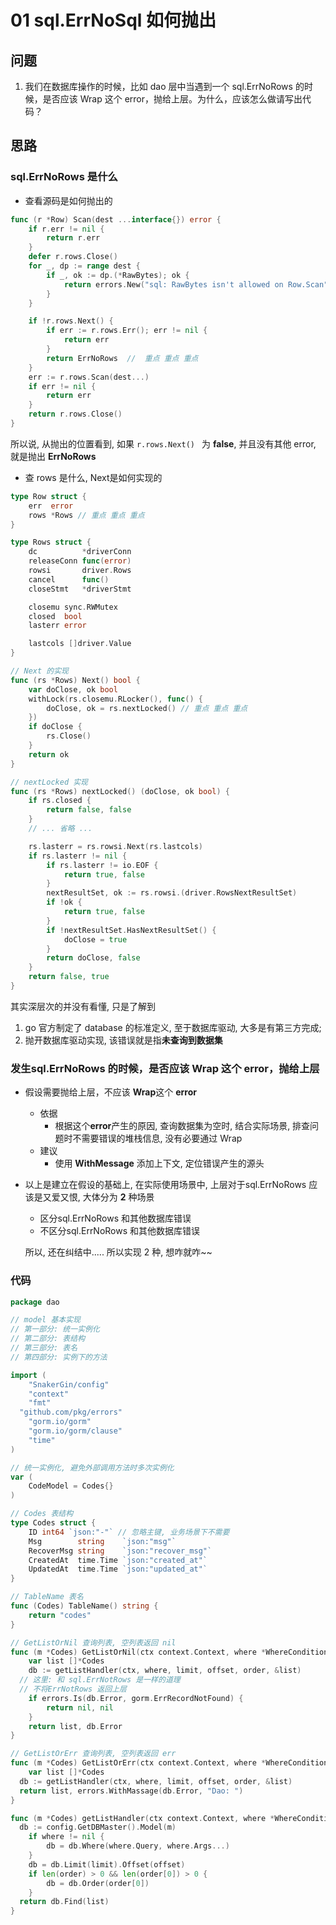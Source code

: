 # 01 sql.ErrNoSql 如何抛出

## 问题

1. 我们在数据库操作的时候，比如 dao 层中当遇到一个 sql.ErrNoRows 的时候，是否应该 Wrap 这个 error，抛给上层。为什么，应该怎么做请写出代码？



## 思路

###  sql.ErrNoRows 是什么

* 查看源码是如何抛出的

```go
func (r *Row) Scan(dest ...interface{}) error {
	if r.err != nil {
		return r.err
	}
	defer r.rows.Close()
	for _, dp := range dest {
		if _, ok := dp.(*RawBytes); ok {
			return errors.New("sql: RawBytes isn't allowed on Row.Scan")
		}
	}

	if !r.rows.Next() {
		if err := r.rows.Err(); err != nil {
			return err
		}
		return ErrNoRows  //  重点 重点 重点
	}
	err := r.rows.Scan(dest...)
	if err != nil {
		return err
	}
	return r.rows.Close()
}
```

所以说, 从抛出的位置看到, 如果  `r.rows.Next() ` 为 **false**, 并且没有其他 error, 就是抛出 **ErrNoRows**

* 查 rows 是什么, Next是如何实现的

```go
type Row struct {
	err  error
	rows *Rows // 重点 重点 重点
}

type Rows struct {
	dc          *driverConn 
	releaseConn func(error)
	rowsi       driver.Rows
	cancel      func()      
	closeStmt   *driverStmt

	closemu sync.RWMutex
	closed  bool
	lasterr error 

	lastcols []driver.Value
}

// Next 的实现
func (rs *Rows) Next() bool {
	var doClose, ok bool
	withLock(rs.closemu.RLocker(), func() {
		doClose, ok = rs.nextLocked() // 重点 重点 重点
	})
	if doClose {
		rs.Close()
	}
	return ok
}

// nextLocked 实现
func (rs *Rows) nextLocked() (doClose, ok bool) {
	if rs.closed {
		return false, false
	}
	// ... 省略 ...

	rs.lasterr = rs.rowsi.Next(rs.lastcols)
	if rs.lasterr != nil {
		if rs.lasterr != io.EOF {
			return true, false
		}
		nextResultSet, ok := rs.rowsi.(driver.RowsNextResultSet)
		if !ok {
			return true, false
		}
		if !nextResultSet.HasNextResultSet() {
			doClose = true
		}
		return doClose, false
	}
	return false, true
}
```

其实深层次的并没有看懂, 只是了解到

1. go 官方制定了 database 的标准定义, 至于数据库驱动, 大多是有第三方完成;
2. 抛开数据库驱动实现, 该错误就是指**未查询到数据集**

###  发生sql.ErrNoRows 的时候，是否应该 Wrap 这个 error，抛给上层

* 假设需要抛给上层，不应该 **Wrap**这个 **error**

  * 依据
    * 根据这个**error**产生的原因, 查询数据集为空时, 结合实际场景, 排查问题时不需要错误的堆栈信息, 没有必要通过 Wrap
  * 建议
    * 使用 **WithMessage** 添加上下文, 定位错误产生的源头

* 以上是建立在假设的基础上, 在实际使用场景中, 上层对于sql.ErrNoRows 应该是又爱又恨, 大体分为 **2** 种场景

  * 区分sql.ErrNoRows 和其他数据库错误
  * 不区分sql.ErrNoRows 和其他数据库错误

  所以, 还在纠结中..... 所以实现 2 种, 想咋就咋~~

### 代码

```go
package dao

// model 基本实现
// 第一部分: 统一实例化
// 第二部分: 表结构
// 第三部分: 表名
// 第四部分: 实例下的方法

import (
	"SnakerGin/config"
	"context"
	"fmt"
  "github.com/pkg/errors"
	"gorm.io/gorm"
	"gorm.io/gorm/clause"
	"time"
)

// 统一实例化, 避免外部调用方法时多次实例化
var (
	CodeModel = Codes{}
)

// Codes 表结构
type Codes struct {
	ID int64 `json:"-"` // 忽略主键, 业务场景下不需要
	Msg        string    `json:"msg"`
	RecoverMsg string    `json:"recover_msg"`
	CreatedAt  time.Time `json:"created_at"`
	UpdatedAt  time.Time `json:"updated_at"`
}

// TableName 表名
func (Codes) TableName() string {
	return "codes"
}

// GetListOrNil 查询列表, 空列表返回 nil
func (m *Codes) GetListOrNil(ctx context.Context, where *WhereCondition, limit, offset int, order ...string) ([]*Codes, error) {
	var list []*Codes
	db := getListHandler(ctx, where, limit, offset, order, &list)
  // 这里: 和 sql.ErrNotRows 是一样的道理
  // 不将ErrNotRows 返回上层
	if errors.Is(db.Error, gorm.ErrRecordNotFound) {
		return nil, nil
	}
	return list, db.Error
}

// GetListOrErr 查询列表, 空列表返回 err
func (m *Codes) GetListOrErr(ctx context.Context, where *WhereCondition, limit, offset int, order ...string) ([]*Codes, error) {
	var list []*Codes
  db := getListHandler(ctx, where, limit, offset, order, &list)
  return list, errors.WithMassage(db.Error, "Dao: ")
}

func (m *Codes) getListHandler(ctx context.Context, where *WhereCondition, limit, offset int, order []string, list interface{}) *gorm.DB {
  db := config.GetDBMaster().Model(m)
	if where != nil {
		db = db.Where(where.Query, where.Args...)
	}
	db = db.Limit(limit).Offset(offset)
	if len(order) > 0 && len(order[0]) > 0 {
		db = db.Order(order[0])
	}
  return db.Find(list)
}
```



